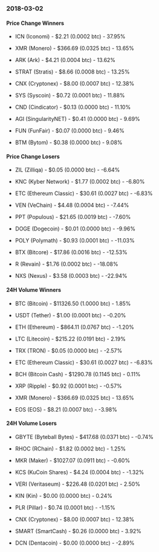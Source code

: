 ### 2018-03-02

#### Price Change Winners
* ICN (Iconomi) - $2.21 (0.0002 btc) - 37.95%

* XMR (Monero) - $366.69 (0.0325 btc) - 13.65%

* ARK (Ark) - $4.21 (0.0004 btc) - 13.62%

* STRAT (Stratis) - $8.66 (0.0008 btc) - 13.25%

* CNX (Cryptonex) - $8.00 (0.0007 btc) - 12.38%

* SYS (Syscoin) - $0.72 (0.0001 btc) - 11.88%

* CND (Cindicator) - $0.13 (0.0000 btc) - 11.10%

* AGI (SingularityNET) - $0.41 (0.0000 btc) - 9.69%

* FUN (FunFair) - $0.07 (0.0000 btc) - 9.46%

* BTM (Bytom) - $0.38 (0.0000 btc) - 9.08%


#### Price Change Losers
* ZIL (Zilliqa) - $0.05 (0.0000 btc) - -6.64%

* KNC (Kyber Network) - $1.77 (0.0002 btc) - -6.80%

* ETC (Ethereum Classic) - $30.61 (0.0027 btc) - -6.83%

* VEN (VeChain) - $4.48 (0.0004 btc) - -7.44%

* PPT (Populous) - $21.65 (0.0019 btc) - -7.60%

* DOGE (Dogecoin) - $0.01 (0.0000 btc) - -9.96%

* POLY (Polymath) - $0.93 (0.0001 btc) - -11.03%

* BTX (Bitcore) - $17.86 (0.0016 btc) - -12.53%

* R (Revain) - $1.76 (0.0002 btc) - -18.08%

* NXS (Nexus) - $3.58 (0.0003 btc) - -22.94%


#### 24H Volume Winners
* BTC (Bitcoin) - $11326.50 (1.0000 btc) - 1.85%

* USDT (Tether) - $1.00 (0.0001 btc) - -0.20%

* ETH (Ethereum) - $864.11 (0.0767 btc) - -1.20%

* LTC (Litecoin) - $215.22 (0.0191 btc) - 2.19%

* TRX (TRON) - $0.05 (0.0000 btc) - -2.57%

* ETC (Ethereum Classic) - $30.61 (0.0027 btc) - -6.83%

* BCH (Bitcoin Cash) - $1290.78 (0.1145 btc) - 0.11%

* XRP (Ripple) - $0.92 (0.0001 btc) - -0.57%

* XMR (Monero) - $366.69 (0.0325 btc) - 13.65%

* EOS (EOS) - $8.21 (0.0007 btc) - -3.98%


#### 24H Volume Losers
* GBYTE (Byteball Bytes) - $417.68 (0.0371 btc) - -0.74%

* RHOC (RChain) - $1.82 (0.0002 btc) - 1.25%

* MKR (Maker) - $1027.07 (0.0911 btc) - -0.60%

* KCS (KuCoin Shares) - $4.24 (0.0004 btc) - -1.32%

* VERI (Veritaseum) - $226.48 (0.0201 btc) - 2.50%

* KIN (Kin) - $0.00 (0.0000 btc) - 0.24%

* PLR (Pillar) - $0.74 (0.0001 btc) - -1.15%

* CNX (Cryptonex) - $8.00 (0.0007 btc) - 12.38%

* SMART (SmartCash) - $0.26 (0.0000 btc) - 3.92%

* DCN (Dentacoin) - $0.00 (0.0000 btc) - -2.89%

